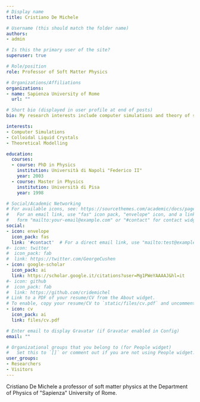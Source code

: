 ```yaml
---
# Display name
title: Cristiano De Michele

# Username (this should match the folder name)
authors:
- admin

# Is this the primary user of the site?
superuser: true

# Role/position
role: Professor of Soft Matter Physics

# Organizations/Affiliations
organizations:
- name: Sapienza University of Rome
  url: ""

# Short bio (displayed in user profile at end of posts)
bio: My research interests include computer simulations and theory of soft matter systems

interests:
- Computer Simulations 
- Colloidal Liquid Crystals
- Theoretical Modelling

education:
  courses:
  - course: PhD in Physics
    institution: Università di Napoli "Federico II"
    year: 2003
  - course: Master in Physics
    institution: Università di Pisa
    year: 1998

# Social/Academic Networking
# For available icons, see: https://sourcethemes.com/academic/docs/page-builder/#icons
#   For an email link, use "fas" icon pack, "envelope" icon, and a link in the
#   form "mailto:your-email@example.com" or "#contact" for contact widget.
social:
- icon: envelope
  icon_pack: fas
  link: '#contact'  # For a direct email link, use "mailto:test@example.org".
#- icon: twitter
#  icon_pack: fab
#  link: https://twitter.com/GeorgeCushen
- icon: google-scholar
  icon_pack: ai
  link: https://scholar.google.it/citations?user=Mg1PWeYAAAAJ&hl=it
#- icon: github
#  icon_pack: fab
#  link: https://github.com/cridemichel
# Link to a PDF of your resume/CV from the About widget.
# To enable, copy your resume/CV to `static/files/cv.pdf` and uncomment the lines below.
- icon: cv
  icon_pack: ai
  link: files/cv.pdf

# Enter email to display Gravatar (if Gravatar enabled in Config)
email: ""

# Organizational groups that you belong to (for People widget)
#   Set this to `[]` or comment out if you are not using People widget.
user_groups:
- Researchers
- Visitors
---
```


Cristiano De Michele a professor of soft matter physics at the Department of Physics of "Sapienza" University of Rome.
